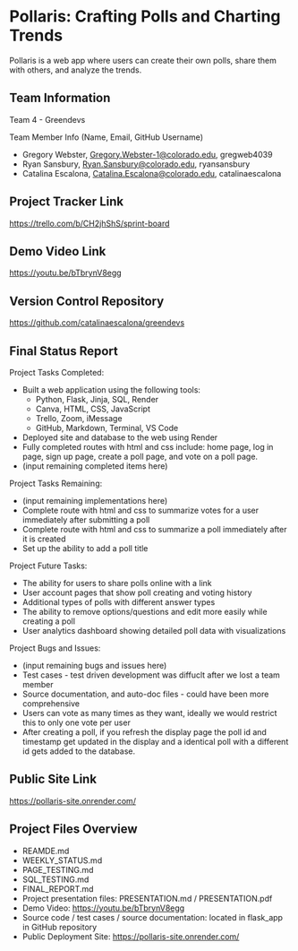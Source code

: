 # Pollaris: Crafting Polls and Charting Trends  
Pollaris is a web app where users can create their own polls, share them with others, and analyze the trends.

## Team Information
Team 4 - Greendevs

Team Member Info (Name, Email, GitHub Username)
* Gregory Webster, Gregory.Webster-1@colorado.edu, gregweb4039
* Ryan Sansbury, Ryan.Sansbury@colorado.edu, ryansansbury
* Catalina Escalona, Catalina.Escalona@colorado.edu, catalinaescalona

## Project Tracker Link  
https://trello.com/b/CH2jhShS/sprint-board 

## Demo Video Link
https://youtu.be/bTbrynV8egg

## Version Control Repository
https://github.com/catalinaescalona/greendevs

## Final Status Report  

Project Tasks Completed:
* Built a web application using the following tools:
    * Python, Flask, Jinja, SQL, Render
    * Canva, HTML, CSS, JavaScript
    * Trello, Zoom, iMessage
    * GitHub, Markdown, Terminal, VS Code  
* Deployed site and database to the web using Render
* Fully completed routes with html and css include: home page, log in page, sign up page, create a poll page, and vote on a poll page.
* (input remaining completed items here)

Project Tasks Remaining:
* (input remaining implementations here)
* Complete route with html and css to summarize votes for a user immediately after submitting a poll
* Complete route with html and css to summarize a poll immediately after it is created
* Set up the ability to add a poll title

Project Future Tasks:
* The ability for users to share polls online with a link
* User account pages that show poll creating and voting history
* Additional types of polls with different answer types
* The ability to remove options/questions and edit more easily while creating a poll
* User analytics dashboard showing detailed poll data with visualizations

Project Bugs and Issues:
* (input remaining bugs and issues here)
* Test cases - test driven development was diffuclt after we lost a team member
* Source documentation, and auto-doc files - could have been more comprehensive
* Users can vote as many times as they want, ideally we would restrict this to only one vote per user
* After creating a poll, if you refresh the display page the poll id and timestamp get updated in the display and a identical poll with a different id gets added to the database.

## Public Site Link
https://pollaris-site.onrender.com/

## Project Files Overview
* REAMDE.md  
* WEEKLY_STATUS.md  
* PAGE_TESTING.md  
* SQL_TESTING.md  
* FINAL_REPORT.md  
* Project presentation files: PRESENTATION.md / PRESENTATION.pdf 
* Demo Video: https://youtu.be/bTbrynV8egg
* Source code / test cases / source documentation: located in flask_app in GitHub repository
* Public Deployment Site: https://pollaris-site.onrender.com/

